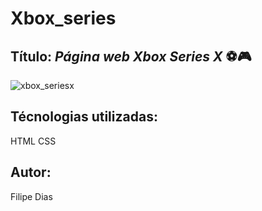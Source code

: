 # Xbox_series

## Título: *Página web Xbox Series X* ⚽🎮


![xbox_seriesx](https://user-images.githubusercontent.com/97606816/189502283-9c44f296-a8b5-4ca5-94d2-334d40a2dbce.png)

## Técnologias utilizadas:

HTML CSS

## Autor:

Filipe Dias
